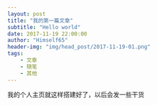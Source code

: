```yaml
---
layout: post
title: "我的第一篇文章"
subtitle: "Hello world"
date: 2017-11-19 22:00:00
author: "Himself65"
header-img: "img/head_post/2017-11-19-01.png"
tags: 
    - 文章
    - 随笔
    - 其他
---
```


我的个人主页就这样搭建好了，以后会发一些干货